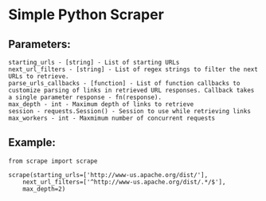 # Simple Python Scraper

## Parameters:

	starting_urls - [string] - List of starting URLs	
	next_url_filters - [string] - List of regex strings to filter the next URLs to retrieve. 
	parse_urls_callbacks - [function] - List of function callbacks to customize parsing of links in retrieved URL responses. Callback takes a single parameter response - fn(response). 
	max_depth - int - Maximum depth of links to retrieve 
	session - requests.Session() - Session to use while retrieving links 
	max_workers - int - Maxmimum number of concurrent requests
	
	

## Example:

	from scrape import scrape
	
	scrape(starting_urls=['http://www-us.apache.org/dist/'], 
		next_url_filters=['^http://www-us.apache.org/dist/.*/$'], 
		max_depth=2)


